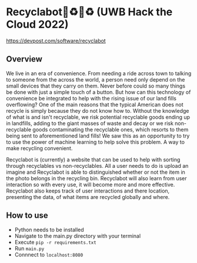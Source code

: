 # Recyclabot🤖♻️🤖♻️ (UWB Hack the Cloud 2022)

https://devpost.com/software/recyclabot
 
## Overview
We live in an era of convenience. From needing a ride across town to talking to someone from the across the world, a person need only depend on the small devices that they carry on them. Never before could so many things be done with just a simple touch of a button. But how can this technology of convenience be integrated to help with the rising issue of our land fills overflowing? One of the main reasons that the typical American does not recycle is simply because they do not know how to. Without the knowledge of what is and isn't recyclable, we risk potential recyclable goods ending up in landfills, adding to the giant masses of waste and decay or we risk non-recyclable goods contaminating the recyclable ones, which resorts to them being sent to aforementioned land fills! We saw this as an opportunity to try to use the power of machine learning to help solve this problem. A way to make recycling convenient. 

Recyclabot is (currently) a website that can be used to help with sorting through recyclables vs non-recyclables. All a user needs to do is upload an imagine and Recyclabot is able to distinguished whether or not the item in the photo belongs in the recycling bin. Recyclabot will also learn from user interaction so with every use, it will become more and more effective.  Recyclabot also keeps track of user interactions and there location, presenting the data, of what items are recycled globally and where.

## How to use
- Python needs to be installed
- Navigate to the main.py directory with your terminal
- Execute `pip -r requirements.txt`
- Run `main.py`
- Connnect to `localhost:8080`

